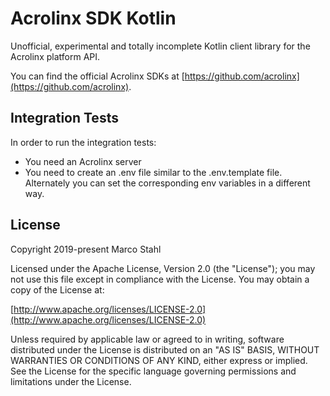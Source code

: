 # Acrolinx SDK Kotlin

Unofficial, experimental and totally incomplete Kotlin client library for the Acrolinx platform API.

You can find the official Acrolinx SDKs at [https://github.com/acrolinx](https://github.com/acrolinx).

## Integration Tests

In order to run the integration tests:
* You need an Acrolinx server
* You need to create an .env file similar to the .env.template file. Alternately you can set the corresponding env variables in a different way.



## License

Copyright 2019-present Marco Stahl

Licensed under the Apache License, Version 2.0 (the "License");
you may not use this file except in compliance with the License.
You may obtain a copy of the License at:

[http://www.apache.org/licenses/LICENSE-2.0](http://www.apache.org/licenses/LICENSE-2.0)

Unless required by applicable law or agreed to in writing, software
distributed under the License is distributed on an "AS IS" BASIS,
WITHOUT WARRANTIES OR CONDITIONS OF ANY KIND, either express or implied.
See the License for the specific language governing permissions and
limitations under the License.

